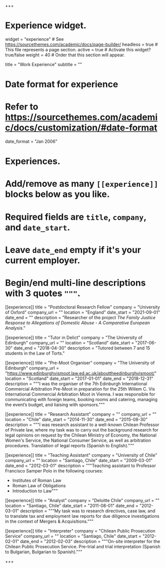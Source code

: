 +++
# Experience widget.
widget = "experience"  # See https://sourcethemes.com/academic/docs/page-builder/
headless = true  # This file represents a page section.
active = true  # Activate this widget? true/false
weight = 40  # Order that this section will appear.

title = "Work Experience"
subtitle = ""

# Date format for experience
#   Refer to https://sourcethemes.com/academic/docs/customization/#date-format
date_format = "Jan 2006"

# Experiences.
#   Add/remove as many `[[experience]]` blocks below as you like.
#   Required fields are `title`, `company`, and `date_start`.
#   Leave `date_end` empty if it's your current employer.
#   Begin/end multi-line descriptions with 3 quotes `"""`.
[[experience]]
  title = "Postdoctoral Research Fellow"
  company = "University of Oxford"
  company_url = ""
  location = "England"
  date_start = "2021-09-01"
  date_end = ""
  description = "Researcher of the project <em>The Family Justice Response to Allegations of Domestic Abuse - A Comparative European Analysis</em>."

[[experience]]
  title = "Tutor in Delict"
  company = "The University of Edinburgh"
  company_url = ""
  location = "Scotland"
  date_start = "2017-06-30"
  date_end = "2018-04-30"
  description = "Tutored between 7 and 15 students in the Law of Torts."

[[experience]]
  title = "Pre-Moot Organiser"
  company = "The University of Edinburgh"
  company_url = "https://www.edinburghvismoot.law.ed.ac.uk/abouttheedinburghvismoot/"
  location = "Scotland"
  date_start = "2017-01-01"
  date_end = "2018-12-31"
  description = """I was the organiser of the 7th Edinburgh International Commercial Arbitration Pre-Moot in preparation for the 25th Willem C. Vis International Commercial Arbitration Moot in Vienna. I was responsible for communicating with foreign teams, booking rooms and catering, managing the event’s budget, and liaising with sponsors."""

[[experience]]
  title = "Research Assistant"
  company = ""
  company_url = ""
  location = "Chile"
  date_start = "2014-11-30"
  date_end = "2015-08-30"
  description = """I was research assistant to a well-known Chilean Professor of Private law, where my task was to carry out the background research for legal opinions on request by the Chilean Ministry of Economy, the National Women's Service, the National Consumer Service, as well as arbitration procedures. Translation of legal reports (Spanish to English)."""
  
[[experience]]
  title = "Teaching Assistant"
  company = "University of Chile"
  company_url = ""
  location = "Santiago, Chile"
  date_start = "2009-03-01"
  date_end = "2012-03-01"
  description = """Teaching assistant to Professor Francisco Samper Polo in the following courses:
* Institutes of Roman Law
* Roman Law of Obligations
* Introduction to Law"""

[[experience]]
  title = "Analyst"
  company = "Deloitte Chile"
  company_url = ""
  location = "Santiago, Chile"
  date_start = "2011-08-01"
  date_end = "2012-03-01"
  description = """My task was to research directives, case law, and to translate tax and employment law reports for due diligence investigations in the context of Mergers & Acquisitions."""
  
[[experience]]
  title = "Interpreter"
  company = "Chilean Public Prosecution Service"
  company_url = ""
  location = "Santiago, Chile"
  date_start = "2012-02-01"
  date_end = "2012-02-03"
  description = """On-site interpreter for the Chilean Public Prosecution Service. Pre-trial and trial interpretation (Spanish to Bulgarian, Bulgarian to Spanish)."""
  
+++
